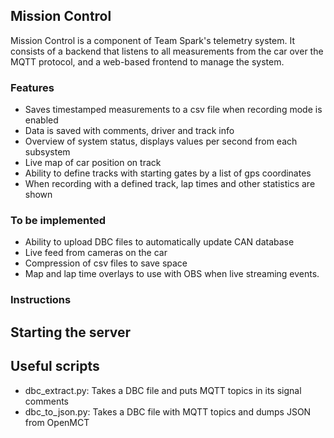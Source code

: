 ## Mission Control

Mission Control is a component of Team Spark's telemetry system. It consists of a backend that listens to all measurements from the car over the MQTT protocol, and a web-based frontend to manage the system.

### Features

 - Saves timestamped measurements to a csv file when recording mode is enabled
 - Data is saved with comments, driver and track info
 - Overview of system status, displays values per second from each subsystem
 - Live map of car position on track
 - Ability to define tracks with starting gates by a list of gps coordinates
 - When recording with a defined track, lap times and other statistics are shown
 
### To be implemented

 - Ability to upload DBC files to automatically update CAN database
 - Live feed from cameras on the car
 - Compression of csv files to save space
 - Map and lap time overlays to use with OBS when live streaming events.

### Instructions

## Starting the server

## Useful scripts

 - dbc_extract.py: Takes a DBC file and puts MQTT topics in its signal comments
 - dbc_to_json.py: Takes a DBC file with MQTT topics and dumps JSON from OpenMCT
